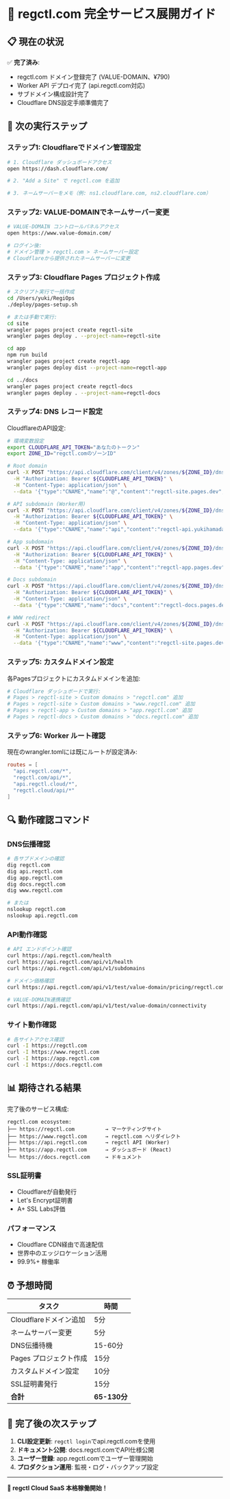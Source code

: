 # 🚀 regctl.com 完全サービス展開ガイド

## 📋 現在の状況

✅ **完了済み**:
- regctl.com ドメイン登録完了 (VALUE-DOMAIN、¥790)
- Worker API デプロイ完了 (api.regctl.com対応)
- サブドメイン構成設計完了
- Cloudflare DNS設定手順準備完了

## 🎯 次の実行ステップ

### ステップ1: Cloudflareでドメイン管理設定

```bash
# 1. Cloudflare ダッシュボードアクセス
open https://dash.cloudflare.com/

# 2. "Add a Site" で regctl.com を追加

# 3. ネームサーバーをメモ（例: ns1.cloudflare.com, ns2.cloudflare.com）
```

### ステップ2: VALUE-DOMAINでネームサーバー変更

```bash
# VALUE-DOMAIN コントロールパネルアクセス
open https://www.value-domain.com/

# ログイン後:
# ドメイン管理 > regctl.com > ネームサーバー設定
# Cloudflareから提供されたネームサーバーに変更
```

### ステップ3: Cloudflare Pages プロジェクト作成

```bash
# スクリプト実行で一括作成
cd /Users/yuki/RegiOps
./deploy/pages-setup.sh

# または手動で実行:
cd site
wrangler pages project create regctl-site
wrangler pages deploy . --project-name=regctl-site

cd app  
npm run build
wrangler pages project create regctl-app
wrangler pages deploy dist --project-name=regctl-app

cd ../docs
wrangler pages project create regctl-docs  
wrangler pages deploy . --project-name=regctl-docs
```

### ステップ4: DNS レコード設定

CloudflareのAPI設定:
```bash
# 環境変数設定
export CLOUDFLARE_API_TOKEN="あなたのトークン"
export ZONE_ID="regctl.comのゾーンID"

# Root domain
curl -X POST "https://api.cloudflare.com/client/v4/zones/${ZONE_ID}/dns_records" \
  -H "Authorization: Bearer ${CLOUDFLARE_API_TOKEN}" \
  -H "Content-Type: application/json" \
  --data '{"type":"CNAME","name":"@","content":"regctl-site.pages.dev","proxied":true}'

# API subdomain (Worker用)
curl -X POST "https://api.cloudflare.com/client/v4/zones/${ZONE_ID}/dns_records" \
  -H "Authorization: Bearer ${CLOUDFLARE_API_TOKEN}" \
  -H "Content-Type: application/json" \
  --data '{"type":"CNAME","name":"api","content":"regctl-api.yukihamada.workers.dev","proxied":true}'

# App subdomain
curl -X POST "https://api.cloudflare.com/client/v4/zones/${ZONE_ID}/dns_records" \
  -H "Authorization: Bearer ${CLOUDFLARE_API_TOKEN}" \
  -H "Content-Type: application/json" \
  --data '{"type":"CNAME","name":"app","content":"regctl-app.pages.dev","proxied":true}'

# Docs subdomain
curl -X POST "https://api.cloudflare.com/client/v4/zones/${ZONE_ID}/dns_records" \
  -H "Authorization: Bearer ${CLOUDFLARE_API_TOKEN}" \
  -H "Content-Type: application/json" \
  --data '{"type":"CNAME","name":"docs","content":"regctl-docs.pages.dev","proxied":true}'

# WWW redirect
curl -X POST "https://api.cloudflare.com/client/v4/zones/${ZONE_ID}/dns_records" \
  -H "Authorization: Bearer ${CLOUDFLARE_API_TOKEN}" \
  -H "Content-Type: application/json" \
  --data '{"type":"CNAME","name":"www","content":"regctl-site.pages.dev","proxied":true}'
```

### ステップ5: カスタムドメイン設定

各Pagesプロジェクトにカスタムドメインを追加:

```bash
# Cloudflare ダッシュボードで実行:
# Pages > regctl-site > Custom domains > "regctl.com" 追加
# Pages > regctl-site > Custom domains > "www.regctl.com" 追加
# Pages > regctl-app > Custom domains > "app.regctl.com" 追加  
# Pages > regctl-docs > Custom domains > "docs.regctl.com" 追加
```

### ステップ6: Worker ルート確認

現在のwrangler.tomlには既にルートが設定済み:
```toml
routes = [
  "api.regctl.com/*",
  "regctl.com/api/*", 
  "api.regctl.cloud/*",
  "regctl.cloud/api/*"
]
```

## 🔍 動作確認コマンド

### DNS伝播確認
```bash
# 各サブドメインの確認
dig regctl.com
dig api.regctl.com
dig app.regctl.com
dig docs.regctl.com
dig www.regctl.com

# または
nslookup regctl.com
nslookup api.regctl.com
```

### API動作確認
```bash
# API エンドポイント確認
curl https://api.regctl.com/health
curl https://api.regctl.com/api/v1/health
curl https://api.regctl.com/api/v1/subdomains

# ドメイン価格確認
curl https://api.regctl.com/api/v1/test/value-domain/pricing/regctl.com

# VALUE-DOMAIN連携確認
curl https://api.regctl.com/api/v1/test/value-domain/connectivity
```

### サイト動作確認
```bash
# 各サイトアクセス確認
curl -I https://regctl.com
curl -I https://www.regctl.com
curl -I https://app.regctl.com
curl -I https://docs.regctl.com
```

## 📊 期待される結果

完了後のサービス構成:

```
regctl.com ecosystem:
├── https://regctl.com          → マーケティングサイト
├── https://www.regctl.com      → regctl.com へリダイレクト  
├── https://api.regctl.com      → regctl API (Worker)
├── https://app.regctl.com      → ダッシュボード (React)
└── https://docs.regctl.com     → ドキュメント
```

### SSL証明書
- Cloudflareが自動発行
- Let's Encrypt証明書
- A+ SSL Labs評価

### パフォーマンス
- Cloudflare CDN経由で高速配信
- 世界中のエッジロケーション活用
- 99.9%+ 稼働率

## ⏰ 予想時間

| タスク | 時間 |
|-------|------|
| Cloudflareドメイン追加 | 5分 |
| ネームサーバー変更 | 5分 |
| DNS伝播待機 | 15-60分 |
| Pages プロジェクト作成 | 15分 |
| カスタムドメイン設定 | 10分 |
| SSL証明書発行 | 15分 |
| **合計** | **65-130分** |

## 🎉 完了後の次ステップ

1. **CLI設定更新**: `regctl login`でapi.regctl.comを使用
2. **ドキュメント公開**: docs.regctl.comでAPI仕様公開
3. **ユーザー登録**: app.regctl.comでユーザー管理開始
4. **プロダクション運用**: 監視・ログ・バックアップ設定

---

**🚀 regctl Cloud SaaS 本格稼働開始！**